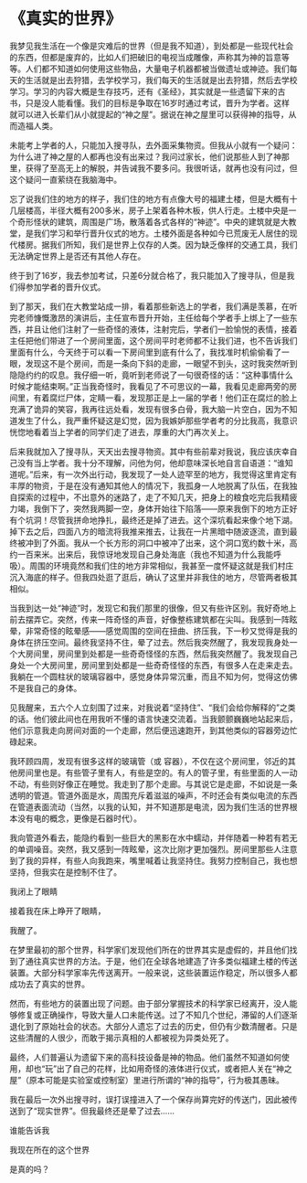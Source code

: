 # 《真实的世界》

我梦见我生活在一个像是灾难后的世界（但是我不知道），到处都是一些现代社会的东西，但都是废弃的，比如人们把破旧的电视当成雕像，声称其为神的旨意等等。人们都不知道如何使用这些物品，大量电子机器都被当做遗址或神迹。我们每天的生活就是出去狩猎，去学校学习，我们每天的生活就是出去狩猎，然后去学校学习。学习的内容大概是生存技巧，还有《圣经》，其实就是一些遗留下来的古书，只是没人能看懂。我们的目标是争取在16岁时通过考试，晋升为学者。这样就可以进入长辈们从小就提起的“神之屋”。据说在神之屋里可以获得神的指导，从而造福人类。

未能考上学者的人，只能加入搜寻队，去外面采集物资。但我从小就有一个疑问：为什么进了神之屋的人都再也没有出来过？我问过家长，他们说那些人到了神那里，获得了至高无上的解脱，并告诫我不要多问。我很听话，就再也没有问过，但这个疑问一直萦绕在我脑海中。

忘了说我们住的地方的样子，我们住的地方有点像大号的福建土楼，但是大概有十几层楼高，半径大概有200多米，房子上架着各种木板，供人行走。土楼中央是一个奇形怪状的建筑，周围是广场，散落着各式各样的“神迹”。中央的建筑就是大教堂，是我们学习和举行晋升仪式的地方。土楼外面是各种如今已荒废无人居住的现代楼房。据我们所知，我们是世界上仅存的人类。因为缺乏像样的交通工具，我们无法确定世界上是否还有其他人存在。

终于到了16岁，我去参加考试，只差6分就合格了，我只能加入了搜寻队，但是我们得参加学者的晋升仪式。

到了那天，我们在大教堂站成一排，看着那些新选上的学者，我们满是羡慕，在听完老师慷慨激昂的演讲后，主任宣布晋升开始，主任给每个学者手上绑上了一些东西，并且让他们注射了一些奇怪的液体，注射完后，学者们一脸愉悦的表情，接着主任把他们带进了一个房间里面，这个房间平时老师都不让我们进，也不告诉我们里面有什么，今天终于可以看一下房间里到底有什么了，我找准时机偷偷看了一眼，发现这不是个房间，而是一条向下斜的走廊，一眼望不到头，这时我突然听到隐隐约约的叹息。我仔细一听，竟听到老师说了一句很奇怪的话：“这种事情什么时候才能结束啊。”正当我奇怪时，我看见了不可思议的一幕，我看见走廊两旁的房间里，有着腐烂尸体，定睛一看，发现那正是上一届的学者！他们正在腐烂的脸上充满了诡异的笑容，我再往远处看，发现有很多白骨，我大脑一片空白，因为不知道发生了什么，我严重怀疑这是幻觉，因为我嫉妒那些学者考的分比我高，我意识恍惚地看着当上学者的同学们走了进去，厚重的大门再次关上。

后来我就加入了搜寻队，天天出去搜寻物资。其中有些前辈对我说，我应该庆幸自己没有当上学者。我十分不理解，问他为何，他却意味深长地自言自语道：“谁知道呢。”后来，有一次外出行动，我发现了一处人迹罕至的地方，我觉得这里肯定有丰厚的物资，于是在没有通知其他人的情况下，我孤身一人地脱离了队伍，在我独自探索的过程中，不出意外的迷路了，走了不知几天，把身上的粮食吃完后我精疲力竭，我倒下了，突然我两脚一空，身体开始往下陷落——原来我倒下的地方正好有个坑洞！尽管我拼命地挣扎，最终还是掉了进去。这个深坑看起来像个地下湖。掉下去之后，四面八方的暗流将我推来推去，让我在一片黑暗中随波逐流，直到最终被冲到了外面。我从一个长方形的洞口中被冲了出来，这个洞口宽约数十米，高约一百来米。出来后，我惊讶地发现自己身处海底（我也不知道为什么我能呼吸）。周围的环境竟然和我们住的地方非常相似，我甚至一度怀疑这就是我们村庄沉入海底的样子。但我四处逛了逛后，确认了这里并非我住的地方，尽管两者极其相似。

当我到达一处“神迹”时，发现它和我们那里的很像，但又有些许区别。我好奇地上前去摆弄它。突然，传来一阵奇怪的声音，好像整栋建筑都在尖叫。我感到一阵眩晕，非常奇怪的眩晕感——感觉周围的空间在扭曲、挤压我，下一秒又觉得是我的身体在挤压空间。最终我坚持不住，晕了过去。然后我突然醒了，我发现我身处一个大房间里，房间里到处都是一些奇奇怪怪的东西，然后我突然醒了。我发现自己身处一个大房间里，房间里到处都是一些奇奇怪怪的东西，有很多人在走来走去。我躺在一个圆柱状的玻璃容器中，感觉身体异常沉重，而且不知为何，觉得这仿佛不是我自己的身体。

见我醒来，五六个人立刻围了过来，对我说着“坚持住”、“我们会给你解释的”之类的话。他们彼此间也在用我听不懂的语言快速交流着。当我颤颤巍巍地站起来后，他们示意我走向房间对面的一个走廊，然后便迅速跑开，到其他类似的容器旁边忙碌起来。

我环顾四周，发现有很多这样的玻璃管（或 容器），不仅在这个房间里，邻近的其他房间里也是。有些管子里有人，有些是空的。有人的管子里，有些里面的人一动不动，有些则好像正在睡觉。我走到了那个走廊。与其说它是走廊，不如说是一条透明的管道。管道外面是水，周围充斥着滋滋的噪声，不时还会有类似电流的东西在管道表面流动（当然，以我的认知，并不知道那是电流，因为我们生活的世界根本没有电的概念，更像是石器时代）。

我向管道外看去，能隐约看到一些巨大的黑影在水中蠕动，并伴随着一种若有若无的单调噪音。突然，我又感到一阵眩晕，这次比刚才更加强烈。房间里那些人注意到了我的异样，有些人向我跑来，嘴里喊着让我坚持住。我努力控制自己，我也想坚持，但我实在是控制不住了。

我闭上了眼睛

接着我在床上睁开了眼睛，

我醒了。

在梦里最初的那个世界，科学家们发现他们所在的世界其实是虚假的，并且他们找到了通往真实世界的方法。于是，他们在全球各地建造了许多类似福建土楼的传送装置。大部分科学家率先传送离开。一般来说，这些装置运作稳定，所以很多人都成功去了真实的世界。

然而，有些地方的装置出现了问题。由于部分掌握技术的科学家已经离开，没人能够修复或正确操作，导致大量人口未能传送。过了不知几个世纪，滞留的人们逐渐退化到了原始社会的状态。大部分人遗忘了过去的历史，但仍有少数清醒者。只是这些清醒的人很少，而敢于揭示真相的人都被视为异类处死了。

最终，人们普遍认为遗留下来的高科技设备是神的物品。他们虽然不知道如何使用，却也“玩”出了自己的花样，比如用奇怪的液体进行仪式，或者把人关在“神之屋”（原本可能是实验室或控制室）里进行所谓的“神的指导”，行为极其愚昧。

我在最后一次外出搜寻时，误打误撞进入了一个保存尚算完好的传送门，因此被传送到了“现实世界”。但我最终还是晕了过去……

谁能告诉我

我现在所在的这个世界

是真的吗？